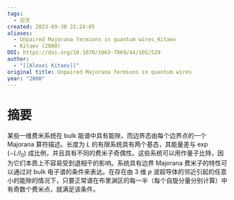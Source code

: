 ```yaml
---
tags:
  - 论文
created: 2023-09-30 22:24:05
aliases:
  - Unpaired Majorana fermions in quantum wires_Kitaev
  - Kitaev (2000)
DOI: https://doi.org/10.1070/1063-7869/44/10S/S29
author:
  - "[[Alexei Kitaev]]"
original title: Unpaired Majorana fermions in quantum wires
year: "2000"
---
```

# 摘要

某些一维费米系统在 bulk 能谱中具有能隙，而边界态由每个边界点的一个 Majorana 算符描述。长度为 $L$ 的有限系统具有两个基态，其能量差与 $\exp(−L/l_0)$ 成比例，并且具有不同的费米子奇偶性。这些系统可以用作量子比特，因为它们本质上不容易受到退相干的影响。系统具有边界 Majorana 费米子的特性可以通过对 bulk 电子谱的条件来表达。在存在由 3 维 $p$ 波超导体的邻近引起的任意小的能隙的情况下，只要正常谱在布里渊区的每一半（每个自旋分量分别计算）中有奇数个费米点，就满足该条件。